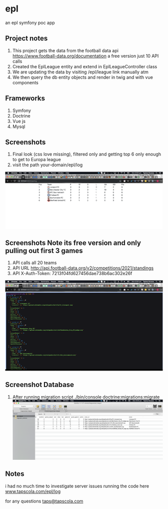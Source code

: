 # epl
an epl symfony poc app


## Project notes
1. This project gets the data from the football data api https://www.football-data.org/documentation a free version just 10 API calls
2. Created the EplLeague entity and extend in EplLeagueController class
3. We are updating the data by visiting /epl/league link manually atm
4. We then query the db entity objects and render in twig and with vue components

## Frameworks
1. Symfony
2. Doctrine
3. Vue js
4. Mysql

## Screenshots
1. Final look (css love missing), filtered only and getting top 6 only enough to get to Europa league
2. visit the path your-domain/epl/log

![alt text](log.png)


## Screenshots Note its free version and only pulling out first 3 games
1. API calls all 20 teams
2. API URL http://api.football-data.org/v2/competitions/2021/standings 
3. API X-Auth-Token: 7213f04fd627456dae738b6ac302e26f

 ![alt text](api.png)
 
## Screenshot Database
1. After running migration script ./bin/console doctrine:migrations:migrate
![alt text](db.png)

## Notes
i had no much time to investigate server issues running the code here www.tapscola.com/epl/log

for any questions taps@tapscola.com
